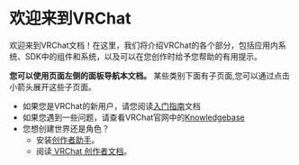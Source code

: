 # 欢迎来到VRChat

欢迎来到VRChat文档！在这里，我们将介绍VRChat的各个部分，包括应用内系统、SDK中的组件和系统，以及可以在您创作时给予您帮助的有用提示。

**您可以使用页面左侧的面板导航本文档。** 某些类别下面有子页面,您可以通过点击小箭头展开这些子页面。

* 如果您是VRChat的新用户，请您阅读[入门指南](gai-lan/ru-men-zhi-nan.md)文档
* 如果您遇到一些问题，请查看VRChat官网中的[Knowledgebase](http://help.vrchat.com/)
* 您想创建世界还是角色？
  * 安装[创作者助手](https://vrchat.com/download/vcc)。
  * 阅读[ VRChat 创作者文档](https://creators.vrchat.com/)。
